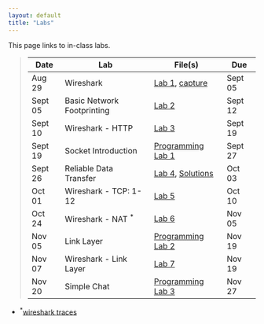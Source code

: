 ```yaml
---
layout: default
title: "Labs"
---
```


This page links to in-class labs.

>  Date   | Lab | File(s) | Due | 
> ------- | --- | ------- | ----|
> Aug 29  | Wireshark | [Lab 1](Wireshark_Intro_v7.0.pdf), [capture](wireshark-intro.pcapng) |  Sept 05 |
> Sept 05  | Basic Network Footprinting | [Lab 2](lab01.html) | Sept 12 |
> Sept 10 | Wireshark - HTTP | [Lab 3](Wireshark_HTTP_v7.0.pdf) | Sept 19 |
> Sept 19 | Socket Introduction | [Programming Lab 1](lab02.html) | Sept 27 |
> Sept 26 | Reliable Data Transfer | [Lab 4](lab03.html), [Solutions](lab03_sol.html) | Oct 03
> Oct 01 | Wireshark - TCP: 1-12 | [Lab 5](Wireshark_TCP_v7.0.pdf) | Oct 10
> Oct 24 | Wireshark - NAT <sup>*</sup> | [Lab 6](Wireshark_NAT_v7.0.pdf) | Nov 05
> Nov 05 | Link Layer | [Programming Lab 2](programming_lab_2.md) | Nov 19 
> Nov 07 | Wireshark - Link Layer | [Lab 7](Wireshark_Ethernet_ARP_v7.0.pdf) | Nov 19
> Nov 20 | Simple Chat | [Programming Lab 3](lab04.html) | Nov 27

- <sup>*</sup>[wireshark traces](wireshark-traces.zip)

